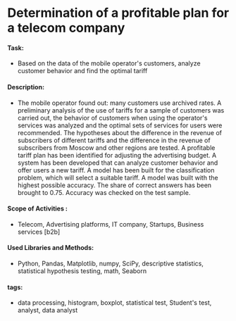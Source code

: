 # Determination of a profitable plan for a telecom company

#### Task: 
- Based on the data of the mobile operator's customers, analyze customer behavior and find the optimal tariff

#### Description:
- The mobile operator found out: many customers use archived rates. A preliminary analysis of the use of tariffs for a sample of customers was carried out, the behavior of customers when using the operator's services was analyzed and the optimal sets of services for users were recommended. The hypotheses about the difference in the revenue of subscribers of different tariffs and the difference in the revenue of subscribers from Moscow and other regions are tested. A profitable tariff plan has been identified for adjusting the advertising budget. A system has been developed that can analyze customer behavior and offer users a new tariff. A model has been built for the classification problem, which will select a suitable tariff. A model was built with the highest possible accuracy. The share of correct answers has been brought to 0.75. Accuracy was checked on the test sample.

#### Scope of Activities : 
- Telecom, Advertising platforms, IT company, Startups, Business services [b2b]

#### Used Libraries and Methods:
- Python, Pandas, Matplotlib, numpy, SciPy, descriptive statistics, statistical hypothesis testing, math, Seaborn

#### tags:
- data processing, histogram, boxplot, statistical test, Student's test, analyst, data analyst
